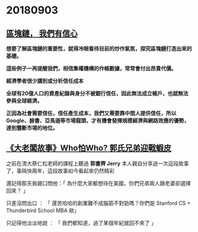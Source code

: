 # 20180903

## [區塊鏈， 我們有信心](https://www.itri.org.tw/chi/Content/Publications/contents.aspx?&SiteID=1&MmmID=2000&MSid=1001462032123460171)

**想要了解區塊鏈的重要性，就得冷眼看待目前的炒作氣氛，探究區塊鏈打造出來的基礎。**

**這些例子一再提醒我們，相信集權機構的作帳數據，常常會付出昂貴代價。**

**經濟學者很少講到或分析信任成本**

**全球有20億人口的資產紀錄與身分不被銀行信任，因此無法成立帳戶，也就無法參與全球經濟。**

**正因為社會需要信任，信任產生成本，我們又需要靠中間人提供信任，所以Google、臉書、亞馬遜等市場龍頭，才有機會發揮規模經濟與網路效應的優勢，達到壟斷市場的地位。**

## [《大老闆故事》Who怕Who? 郭氏兄弟迎戰蝦皮](https://news.tvbs.com.tw/politics/985650)

之前在清大蔡仁松老師的課程上聽過 **郭書齊 Jerry** 本人親自分享過一次這段故事了，事隔快兩年，這段故事如今看起來仍然精彩

還記得那天我親口問他：「 為什麼大家都想待在美國，你們兄弟兩人跟老婆卻選擇回來？ 」

只差沒問出口 ： 「 還苦哈哈的創業難不成腦筋不對勁嗎？你們是 Stanford CS + Thunderbird School MBA 欸」

只記得他淡淡地說 ： 「 我們都知道，過了某個年紀就回不來了 」

